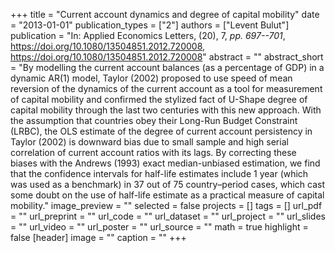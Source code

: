 +++
title = "Current account dynamics and degree of capital mobility"
date = "2013-01-01"
publication_types = ["2"]
authors = ["Levent Bulut"]
publication = "In: Applied Economics Letters, (20), 7, _pp. 697--701_, https://doi.org/10.1080/13504851.2012.720008, https://doi.org/10.1080/13504851.2012.720008"
abstract = ""
abstract_short = "By modelling the current account balances (as a percentage of GDP) in a dynamic AR(1) model, Taylor (2002) proposed to use speed of mean reversion of the dynamics of the current account as a tool for measurement of capital mobility and confirmed the stylized fact of U-Shape degree of capital mobility through the last two centuries with this new approach. With the assumption that countries obey their Long-Run Budget Constraint (LRBC), the OLS estimate of the degree of current account persistency in Taylor (2002) is downward bias due to small sample and high serial correlation of current account ratios with its lags. By correcting these biases with the Andrews (1993) exact median-unbiased estimation, we find that the confidence intervals for half-life estimates include 1 year (which was used as a benchmark) in 37 out of 75 country–period cases, which cast some doubt on the use of half-life estimate as a practical measure of capital mobility."
image_preview = ""
selected = false
projects = []
tags = []
url_pdf = ""
url_preprint = ""
url_code = ""
url_dataset = ""
url_project = ""
url_slides = ""
url_video = ""
url_poster = ""
url_source = ""
math = true
highlight = false
[header]
image = ""
caption = ""
+++
